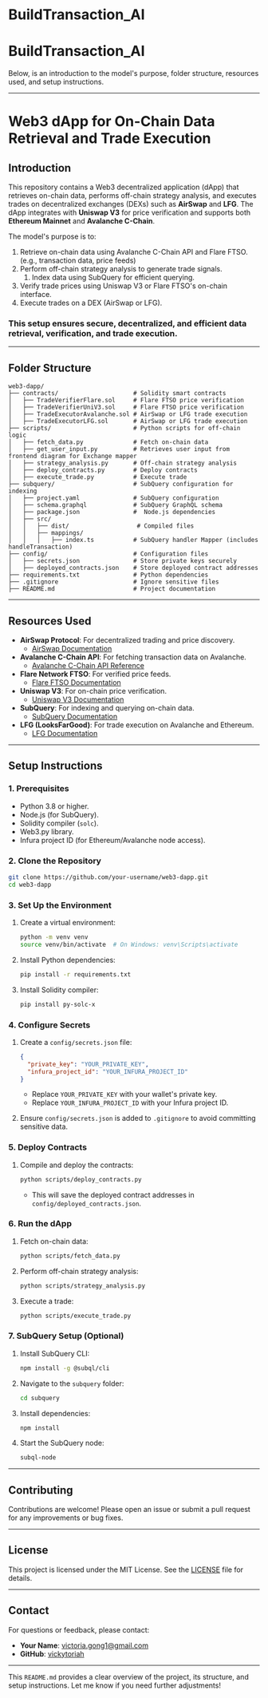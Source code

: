 # BuildTransaction_AI
# BuildTransaction_AI
Below, is an introduction to the model's purpose, folder structure, resources used, and setup instructions.

---

# Web3 dApp for On-Chain Data Retrieval and Trade Execution

## **Introduction**
This repository contains a Web3 decentralized application (dApp) that retrieves on-chain data, performs off-chain strategy analysis, and executes trades on decentralized exchanges (DEXs) such as **AirSwap** and **LFG**. The dApp integrates with **Uniswap V3** for price verification and supports both **Ethereum Mainnet** and **Avalanche C-Chain**.

The model's purpose is to:
1. Retrieve on-chain data using Avalanche C-Chain API and Flare FTSO. (e.g., transaction data, price feeds)
2. Perform off-chain strategy analysis to generate trade signals.
   1. Index data using SubQuery for efficient querying.
3. Verify trade prices using Uniswap V3 or Flare FTSO's on-chain interface.
4. Execute trades on a DEX (AirSwap or LFG).

### This setup ensures secure, decentralized, and efficient data retrieval, verification, and trade execution.

---

## **Folder Structure**
```
web3-dapp/
├── contracts/                     # Solidity smart contracts
│   ├── TradeVerifierFlare.sol     # Flare FTSO price verification
│   ├── TradeVerifierUniV3.sol     # Flare FTSO price verification
│   ├── TradeExecutorAvalanche.sol # AirSwap or LFG trade execution
│   ├── TradeExecutorLFG.sol       # AirSwap or LFG trade execution
├── scripts/                       # Python scripts for off-chain logic
│   ├── fetch_data.py              # Fetch on-chain data
│   ├── get_user_input.py          # Retrieves user input from frontend diagram for Exchange mapper
│   ├── strategy_analysis.py       # Off-chain strategy analysis
│   ├── deploy_contracts.py        # Deploy contracts
│   ├── execute_trade.py           # Execute trade
├── subquery/                      # SubQuery configuration for indexing
│   ├── project.yaml               # SubQuery configuration
│   ├── schema.graphql             # SubQuery GraphQL schema
│   ├── package.json               #  Node.js dependencies
│   ├── src/
│   │   ├── dist/                   # Compiled files
│   │   ├── mappings/
│   │   │   ├── index.ts           # SubQuery handler Mapper (includes handleTransaction)
├── config/                        # Configuration files
│   ├── secrets.json               # Store private keys securely
│   ├── deployed_contracts.json    # Store deployed contract addresses
├── requirements.txt               # Python dependencies
├── .gitignore                     # Ignore sensitive files
├── README.md                      # Project documentation
```

---

## **Resources Used**
- **AirSwap Protocol**: For decentralized trading and price discovery.
    - [AirSwap Documentation](https://about.airswap.xyz/technology/protocols)
- **Avalanche C-Chain API**: For fetching transaction data on Avalanche.
    - [Avalanche C-Chain API Reference](https://build.avax.network/docs/api-reference/c-chain/txn-format)
- **Flare Network FTSO**: For verified price feeds.
    - [Flare FTSO Documentation](https://dev.flare.network/ftso/solidity-reference/FtsoV2Interface)
- **Uniswap V3**: For on-chain price verification.
    - [Uniswap V3 Documentation](https://docs.uniswap.org/protocol/reference/core/interfaces/pool/IUniswapV3PoolState)
- **SubQuery**: For indexing and querying on-chain data.
    - [SubQuery Documentation](https://academy.subquery.network/indexer/build/introduction.html#evm-and-cosmos-project-scaffolding)
- **LFG (LooksFarGood)**: For trade execution on Avalanche and Ethereum.
    - [LFG Documentation](https://docs.lfj.gg/)

---

## **Setup Instructions**

### **1. Prerequisites**
- Python 3.8 or higher.
- Node.js (for SubQuery).
- Solidity compiler (`solc`).
- Web3.py library.
- Infura project ID (for Ethereum/Avalanche node access).

### **2. Clone the Repository**
```bash
git clone https://github.com/your-username/web3-dapp.git
cd web3-dapp
```

### **3. Set Up the Environment**
1. Create a virtual environment:
   ```bash
   python -m venv venv
   source venv/bin/activate  # On Windows: venv\Scripts\activate
   ```
2. Install Python dependencies:
   ```bash
   pip install -r requirements.txt
   ```
3. Install Solidity compiler:
   ```bash
   pip install py-solc-x
   ```

### **4. Configure Secrets**
1. Create a `config/secrets.json` file:
   ```json
   {
     "private_key": "YOUR_PRIVATE_KEY",
     "infura_project_id": "YOUR_INFURA_PROJECT_ID"
   }
   ```
    - Replace `YOUR_PRIVATE_KEY` with your wallet's private key.
    - Replace `YOUR_INFURA_PROJECT_ID` with your Infura project ID.

2. Ensure `config/secrets.json` is added to `.gitignore` to avoid committing sensitive data.

### **5. Deploy Contracts**
1. Compile and deploy the contracts:
   ```bash
   python scripts/deploy_contracts.py
   ```
    - This will save the deployed contract addresses in `config/deployed_contracts.json`.

### **6. Run the dApp**
1. Fetch on-chain data:
   ```bash
   python scripts/fetch_data.py
   ```
2. Perform off-chain strategy analysis:
   ```bash
   python scripts/strategy_analysis.py
   ```
3. Execute a trade:
   ```bash
   python scripts/execute_trade.py
   ```

### **7. SubQuery Setup (Optional)**
1. Install SubQuery CLI:
   ```bash
   npm install -g @subql/cli
   ```
2. Navigate to the `subquery` folder:
   ```bash
   cd subquery
   ```
3. Install dependencies:
   ```bash
   npm install
   ```
4. Start the SubQuery node:
   ```bash
   subql-node
   ```

---

## **Contributing**
Contributions are welcome! Please open an issue or submit a pull request for any improvements or bug fixes.

---

## **License**
This project is licensed under the MIT License. See the [LICENSE](AI_BuildTrade/web3-dapp/LICENSE) file for details.

---

## **Contact**
For questions or feedback, please contact:
- **Your Name**: [victoria.gong1@gmail.com](mailto:victoria.gong1@gmail.com)
- **GitHub**: [vickytoriah](https://github.com/vickytoriah)

---

This `README.md` provides a clear overview of the project, its structure, and setup instructions. Let me know if you need further adjustments!